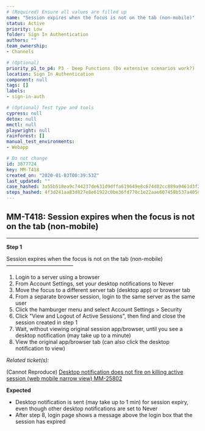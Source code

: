```yaml
---
# (Required) Ensure all values are filled up
name: "Session expires when the focus is not on the tab (non-mobile)"
status: Active
priority: Low
folder: Sign In Authentication
authors: ""
team_ownership: 
- Channels

# (Optional)
priority_p1_to_p4: P3 - Deep Functions (Do extensive scenarios work?)
location: Sign In Authentication
component: null
tags: []
labels: 
- sign-in-auth

# (Optional) Test type and tools
cypress: null
detox: null
mmctl: null
playwright: null
rainforest: []
manual_test_environments: 
- Webapp

# Do not change
id: 3877724
key: MM-T418
created_on: "2020-01-03T00:39:53Z"
last_updated: ""
case_hashed: 3a55b518ea9c744237de631d9dffa619649e8c674d82cc889a9461d3f2c1f2fa76769716796340d4b92fe7e3f8700cda
steps_hashed: 4f3d241aa83d827e8e61922c0be36fd770c1e22aae607458b537a405db2699cdec8e39451b54b4b65bf9c5f443b895e4
---
```


<!-- (Auto-generated) Based on frontmatter's "key" and "name" -->

## MM-T418: Session expires when the focus is not on the tab (non-mobile)

---

**Step 1**

Session expires when the focus is not on the tab (non-mobile)\
–––––––––––––––––––––––––

1. Login to a server using a browser
2. From Account Settings, set your desktop notifications to Never
3. Move the focus to a different server tab (desktop app) or browser tab
4. From a separate browser session, login to the same server as the same user
5. Click the hamburger menu and select Account Settings > Security
6. Click "View and Logout of Active Sessions", then find and close the session created in step 1
7. Wait, without viewing original session app/browser, until you see a desktop notification (may take up to a minute)
8. View the original app/browser tab (can also click the desktop notification to view)

_Related ticket(s):_

(Cannot Reproduce) [Desktop notification does not fire on killing active session (web mobile narrow view) MM-25802](https://mattermost.atlassian.net/browse/MM-25802)

**Expected**

- Desktop notification is sent (may take up to 1 min) for session expiry, even though other desktop notifications are set to Never
- After step 8, login page shows a message above the login box that the session has expired
